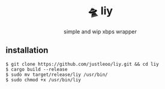 <div align="center">
   <h1>🛸 liy</h1>
   <p>simple and wip xbps wrapper</p>
</div>

## installation

```sh-session
$ git clone https://github.com/justleoo/liy.git && cd liy
$ cargo build --release
$ sudo mv target/release/liy /usr/bin/
$ sudo chmod +x /usr/bin/liy
```
